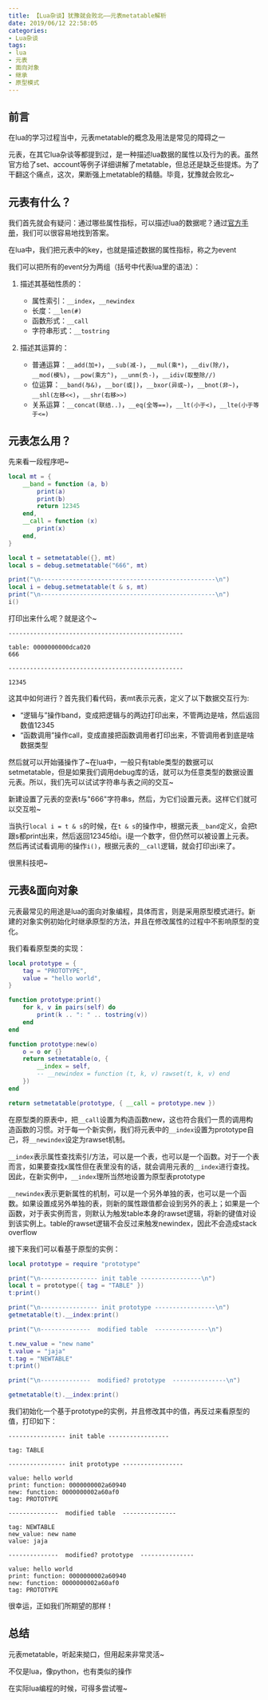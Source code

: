 ```yaml
---
title: 【Lua杂谈】犹豫就会败北——元表metatable解析
date: 2019/06/12 22:58:05
categories:
- Lua杂谈
tags:
- lua
- 元表
- 面向对象
- 继承
- 原型模式
---
```


## 前言

在lua的学习过程当中，元表metatable的概念及用法是常见的障碍之一

元表，在其它lua杂谈等都提到过，是一种描述lua数据的属性以及行为的表。虽然官方给了set、account等例子详细讲解了metatable，但总还是缺乏些提炼。为了干翻这个痛点，这次，果断强上metatable的精髓。毕竟，犹豫就会败北~

## 元表有什么？

我们首先就会有疑问：通过哪些属性指标，可以描述lua的数据呢？通过[官方手册](https://www.lua.org/manual/5.3/manual.html#2.4)，我们可以很容易地找到答案。

在lua中，我们把元表中的key，也就是描述数据的属性指标，称之为event

我们可以把所有的event分为两组（括号中代表lua里的语法）：

1. 描述其基础性质的：
   - 属性索引：`__index`，`__newindex`
   - 长度：`__len(#)`
   - 函数形式：`__call`
   - 字符串形式：`__tostring`

2. 描述其运算的：
   - 普通运算：`__add(加+)`，`__sub(减-)`，`__mul(乘*)`，`__div(除/)`，`__mod(模%)`，`__pow(乘方^)`，`__unm(负-)`，`__idiv(取整除//)`
   - 位运算：`__band(与&)`，`__bor(或|)`，`__bxor(异或~)`，`__bnot(非~)`，`__shl(左移<<)`，`__shr(右移>>)`
   - 关系运算：`__concat(联结..)`，`__eq(全等==)`，`__lt(小于<)`，`__lte(小于等于<=)`

## 元表怎么用？

先来看一段程序吧~

<!-- more -->

```lua
local mt = {
    __band = function (a, b)
        print(a)
        print(b)
        return 12345
    end,
    __call = function (x)
        print(x)
    end,
}

local t = setmetatable({}, mt)
local s = debug.setmetatable("666", mt)

print("\n-------------------------------------------------\n")
local i = debug.setmetatable(t & s, mt)
print("\n-------------------------------------------------\n")
i()
```

打印出来什么呢？就是这个~

```plain
-------------------------------------------------

table: 0000000000dca020
666

-------------------------------------------------

12345
```

这其中如何进行？首先我们看代码，表mt表示元表，定义了以下数据交互行为:

- “逻辑与”操作band，变成把逻辑与的两边打印出来，不管两边是啥，然后返回数值12345
- “函数调用”操作call，变成直接把函数调用者打印出来，不管调用者到底是啥数据类型

然后就可以开始骚操作了~在lua中，一般只有table类型的数据可以setmetatable，但是如果我们调用debug库的话，就可以为任意类型的数据设置元表。所以，我们先可以试试字符串与表之间的交互~

新建设置了元表的空表t与"666"字符串s，然后，为它们设置元表。这样它们就可以交互啦~

当执行`local i = t & s`的时候，在`t & s`的操作中，根据元表`__band`定义，会把t跟s都print出来，然后返回12345给i。i是一个数字，但仍然可以被设置上元表。然后再试试看调用i的操作`i()`，根据元表的`__call`逻辑，就会打印出i来了。

很黑科技吧~

## 元表&面向对象

元表最常见的用途是lua的面向对象编程，具体而言，则是采用原型模式进行。新建的对象实例初始化时继承原型的方法，并且在修改属性的过程中不影响原型的变化。

我们看看原型类的实现：

```lua
local prototype = {
    tag = "PROTOTYPE",
    value = "hello world",
}

function prototype:print()
    for k, v in pairs(self) do
        print(k .. ": " .. tostring(v))
    end
end

function prototype:new(o)
    o = o or {}
    return setmetatable(o, {
        __index = self,
        -- __newindex = function (t, k, v) rawset(t, k, v) end
    })
end

return setmetatable(prototype, { __call = prototype.new })
```

在原型类的原表中，把`__call`设置为构造函数new，这也符合我们一贯的调用构造函数的习惯。对于每一个新实例，我们将元表中的`__index`设置为prototype自己，将`__newindex`设定为rawset机制。

`__index`表示属性查找索引/方法，可以是一个表，也可以是一个函数。对于一个表而言，如果要查找x属性但在表里没有的话，就会调用元表的`__index`进行查找。因此，在新实例中，`__index`理所当然地设置为原型表prototype

`__newindex`表示更新属性的机制，可以是一个另外单独的表，也可以是一个函数。如果设置成另外单独的表，则新的属性跟值都会设到另外的表上；如果是一个函数，对于表实例而言，则默认为触发table本身的rawset逻辑，将新的键值对设到该实例上。table的rawset逻辑不会反过来触发newindex，因此不会造成stack overflow

接下来我们可以看基于原型的实例：

```lua
local prototype = require "prototype"

print("\n---------------- init table -----------------\n")
local t = prototype({ tag = "TABLE" })
t:print()

print("\n---------------- init prototype -----------------\n")
getmetatable(t).__index:print()

print("\n--------------  modified table  ---------------\n")

t.new_value = "new name"
t.value = "jaja"
t.tag = "NEWTABLE"
t:print()

print("\n--------------  modified? prototype  ---------------\n")

getmetatable(t).__index:print()
```

我们初始化一个基于prototype的实例，并且修改其中的值，再反过来看原型的值，打印如下：

```plain
---------------- init table -----------------

tag: TABLE

---------------- init prototype -----------------

value: hello world
print: function: 0000000002a60940
new: function: 0000000002a60af0
tag: PROTOTYPE

--------------  modified table  ---------------

tag: NEWTABLE
new_value: new name
value: jaja

--------------  modified? prototype  ---------------

value: hello world
print: function: 0000000002a60940
new: function: 0000000002a60af0
tag: PROTOTYPE
```

很幸运，正如我们所期望的那样！

## 总结

元表metatable，听起来拗口，但用起来非常灵活~

不仅是lua，像python，也有类似的操作

在实际lua编程的时候，可得多尝试喔~
